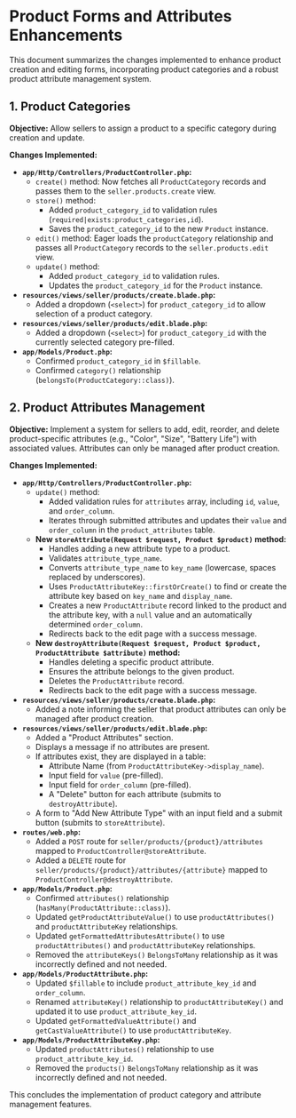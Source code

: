 # Product Forms and Attributes Enhancements

This document summarizes the changes implemented to enhance product creation and editing forms, incorporating product categories and a robust product attribute management system.

## 1. Product Categories

**Objective:** Allow sellers to assign a product to a specific category during creation and update.

**Changes Implemented:**

*   **`app/Http/Controllers/ProductController.php`:**
    *   `create()` method: Now fetches all `ProductCategory` records and passes them to the `seller.products.create` view.
    *   `store()` method:
        *   Added `product_category_id` to validation rules (`required|exists:product_categories,id`).
        *   Saves the `product_category_id` to the new `Product` instance.
    *   `edit()` method: Eager loads the `productCategory` relationship and passes all `ProductCategory` records to the `seller.products.edit` view.
    *   `update()` method:
        *   Added `product_category_id` to validation rules.
        *   Updates the `product_category_id` for the `Product` instance.
*   **`resources/views/seller/products/create.blade.php`:**
    *   Added a dropdown (`<select>`) for `product_category_id` to allow selection of a product category.
*   **`resources/views/seller/products/edit.blade.php`:**
    *   Added a dropdown (`<select>`) for `product_category_id` with the currently selected category pre-filled.
*   **`app/Models/Product.php`:**
    *   Confirmed `product_category_id` in `$fillable`.
    *   Confirmed `category()` relationship (`belongsTo(ProductCategory::class)`).

## 2. Product Attributes Management

**Objective:** Implement a system for sellers to add, edit, reorder, and delete product-specific attributes (e.g., "Color", "Size", "Battery Life") with associated values. Attributes can only be managed after product creation.

**Changes Implemented:**

*   **`app/Http/Controllers/ProductController.php`:**
    *   `update()` method:
        *   Added validation rules for `attributes` array, including `id`, `value`, and `order_column`.
        *   Iterates through submitted attributes and updates their `value` and `order_column` in the `product_attributes` table.
    *   **New `storeAttribute(Request $request, Product $product)` method:**
        *   Handles adding a new attribute type to a product.
        *   Validates `attribute_type_name`.
        *   Converts `attribute_type_name` to `key_name` (lowercase, spaces replaced by underscores).
        *   Uses `ProductAttributeKey::firstOrCreate()` to find or create the attribute key based on `key_name` and `display_name`.
        *   Creates a new `ProductAttribute` record linked to the product and the attribute key, with a `null` value and an automatically determined `order_column`.
        *   Redirects back to the edit page with a success message.
    *   **New `destroyAttribute(Request $request, Product $product, ProductAttribute $attribute)` method:**
        *   Handles deleting a specific product attribute.
        *   Ensures the attribute belongs to the given product.
        *   Deletes the `ProductAttribute` record.
        *   Redirects back to the edit page with a success message.
*   **`resources/views/seller/products/create.blade.php`:**
    *   Added a note informing the seller that product attributes can only be managed after product creation.
*   **`resources/views/seller/products/edit.blade.php`:**
    *   Added a "Product Attributes" section.
    *   Displays a message if no attributes are present.
    *   If attributes exist, they are displayed in a table:
        *   Attribute Name (from `ProductAttributeKey->display_name`).
        *   Input field for `value` (pre-filled).
        *   Input field for `order_column` (pre-filled).
        *   A "Delete" button for each attribute (submits to `destroyAttribute`).
    *   A form to "Add New Attribute Type" with an input field and a submit button (submits to `storeAttribute`).
*   **`routes/web.php`:**
    *   Added a `POST` route for `seller/products/{product}/attributes` mapped to `ProductController@storeAttribute`.
    *   Added a `DELETE` route for `seller/products/{product}/attributes/{attribute}` mapped to `ProductController@destroyAttribute`.
*   **`app/Models/Product.php`:**
    *   Confirmed `attributes()` relationship (`hasMany(ProductAttribute::class)`).
    *   Updated `getProductAttributeValue()` to use `productAttributes()` and `productAttributeKey` relationships.
    *   Updated `getFormattedAttributesAttribute()` to use `productAttributes()` and `productAttributeKey` relationships.
    *   Removed the `attributeKeys()` `BelongsToMany` relationship as it was incorrectly defined and not needed.
*   **`app/Models/ProductAttribute.php`:**
    *   Updated `$fillable` to include `product_attribute_key_id` and `order_column`.
    *   Renamed `attributeKey()` relationship to `productAttributeKey()` and updated it to use `product_attribute_key_id`.
    *   Updated `getFormattedValueAttribute()` and `getCastValueAttribute()` to use `productAttributeKey`.
*   **`app/Models/ProductAttributeKey.php`:**
    *   Updated `productAttributes()` relationship to use `product_attribute_key_id`.
    *   Removed the `products()` `BelongsToMany` relationship as it was incorrectly defined and not needed.

This concludes the implementation of product category and attribute management features.
